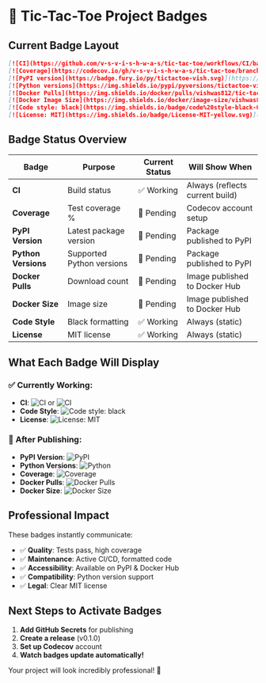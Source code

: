 # 🏅 Tic-Tac-Toe Project Badges

## Current Badge Layout

```markdown
[![CI](https://github.com/v-s-v-i-s-h-w-a-s/tic-tac-toe/workflows/CI/badge.svg)](https://github.com/v-s-v-i-s-h-w-a-s/tic-tac-toe/actions)
[![Coverage](https://codecov.io/gh/v-s-v-i-s-h-w-a-s/tic-tac-toe/branch/main/graph/badge.svg)](https://codecov.io/gh/v-s-v-i-s-h-w-a-s/tic-tac-toe)
[![PyPI version](https://badge.fury.io/py/tictactoe-vish.svg)](https://badge.fury.io/py/tictactoe-vish)
[![Python versions](https://img.shields.io/pypi/pyversions/tictactoe-vish)](https://pypi.org/project/tictactoe-vish/)
[![Docker Pulls](https://img.shields.io/docker/pulls/vishwas812/tic-tac-toe)](https://hub.docker.com/r/vishwas812/tic-tac-toe)
[![Docker Image Size](https://img.shields.io/docker/image-size/vishwas812/tic-tac-toe/latest)](https://hub.docker.com/r/vishwas812/tic-tac-toe)
[![Code style: black](https://img.shields.io/badge/code%20style-black-000000.svg)](https://github.com/psf/black)
[![License: MIT](https://img.shields.io/badge/License-MIT-yellow.svg)](https://opensource.org/licenses/MIT)
```

## Badge Status Overview

| Badge | Purpose | Current Status | Will Show When |
|-------|---------|----------------|----------------|
| **CI** | Build status | ✅ Working | Always (reflects current build) |
| **Coverage** | Test coverage % | 🔄 Pending | Codecov account setup |
| **PyPI Version** | Latest package version | 🔄 Pending | Package published to PyPI |
| **Python Versions** | Supported Python versions | 🔄 Pending | Package published to PyPI |
| **Docker Pulls** | Download count | 🔄 Pending | Image published to Docker Hub |
| **Docker Size** | Image size | 🔄 Pending | Image published to Docker Hub |
| **Code Style** | Black formatting | ✅ Working | Always (static) |
| **License** | MIT license | ✅ Working | Always (static) |

## What Each Badge Will Display

### ✅ **Currently Working:**
- **CI**: ![CI](https://img.shields.io/badge/CI-passing-brightgreen) or ![CI](https://img.shields.io/badge/CI-failing-red)
- **Code Style**: ![Code style: black](https://img.shields.io/badge/code%20style-black-000000.svg)
- **License**: ![License: MIT](https://img.shields.io/badge/License-MIT-yellow.svg)

### 🔄 **After Publishing:**
- **PyPI Version**: ![PyPI](https://img.shields.io/badge/PyPI-v0.1.0-blue)
- **Python Versions**: ![Python](https://img.shields.io/badge/python-3.8%2B-blue)
- **Coverage**: ![Coverage](https://img.shields.io/badge/coverage-98%25-brightgreen)
- **Docker Pulls**: ![Docker Pulls](https://img.shields.io/badge/docker%20pulls-1k%2B-blue)
- **Docker Size**: ![Docker Size](https://img.shields.io/badge/size-45MB-blue)

## Professional Impact

These badges instantly communicate:
- ✅ **Quality**: Tests pass, high coverage
- ✅ **Maintenance**: Active CI/CD, formatted code
- ✅ **Accessibility**: Available on PyPI & Docker Hub
- ✅ **Compatibility**: Python version support
- ✅ **Legal**: Clear MIT license

## Next Steps to Activate Badges

1. **Add GitHub Secrets** for publishing
2. **Create a release** (v0.1.0)
3. **Set up Codecov** account
4. **Watch badges update automatically!**

Your project will look incredibly professional! 🌟
